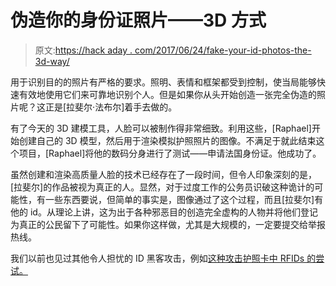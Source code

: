 # 伪造你的身份证照片——3D 方式

> 原文:[https://hack aday . com/2017/06/24/fake-your-id-photos-the-3d-way/](https://hackaday.com/2017/06/24/fake-your-id-photos-the-3d-way/)

用于识别目的的照片有严格的要求。照明、表情和框架都受到控制，使当局能够快速有效地使用它们来可靠地识别个人。但是如果你从头开始创造一张完全伪造的照片呢？这正是[拉斐尔·法布尔]着手去做的。

有了今天的 3D 建模工具，人脸可以被制作得非常细致。利用这些，[Raphael]开始创建自己的 3D 模型，然后用于渲染模拟护照照片的图像。不满足于就此结束这个项目，[Raphael]将他的数码分身进行了测试——申请法国身份证。他成功了。

虽然创建和渲染高质量人脸的技术已经存在了一段时间，但令人印象深刻的是，[拉斐尔]的作品被视为真正的人。显然，对于过度工作的公务员识破这种诡计的可能性，有一些东西要说，但简单的事实是，图像通过了这个过程，而且[拉斐尔]有他的 id。从理论上讲，这为出于各种邪恶目的创造完全虚构的人物并将他们登记为真正的公民留下了可能性。如果你这样做，尤其是大规模的，一定要提交给举报热线。

我们以前也见过其他令人担忧的 ID 黑客攻击，例如[这种攻击护照卡中 RFIDs 的尝试。](https://hackaday.com/2009/02/16/shmoocon-2009-chris-pagets-rfid-cloning-talk/)